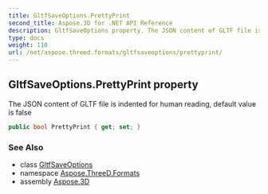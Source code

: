 ```yaml
---
title: GltfSaveOptions.PrettyPrint
second_title: Aspose.3D for .NET API Reference
description: GltfSaveOptions property. The JSON content of GLTF file is indented for human reading default value is false
type: docs
weight: 110
url: /net/aspose.threed.formats/gltfsaveoptions/prettyprint/
---
```

## GltfSaveOptions.PrettyPrint property

The JSON content of GLTF file is indented for human reading, default value is false

```csharp
public bool PrettyPrint { get; set; }
```

### See Also

* class [GltfSaveOptions](../)
* namespace [Aspose.ThreeD.Formats](../../gltfsaveoptions/)
* assembly [Aspose.3D](../../../)


